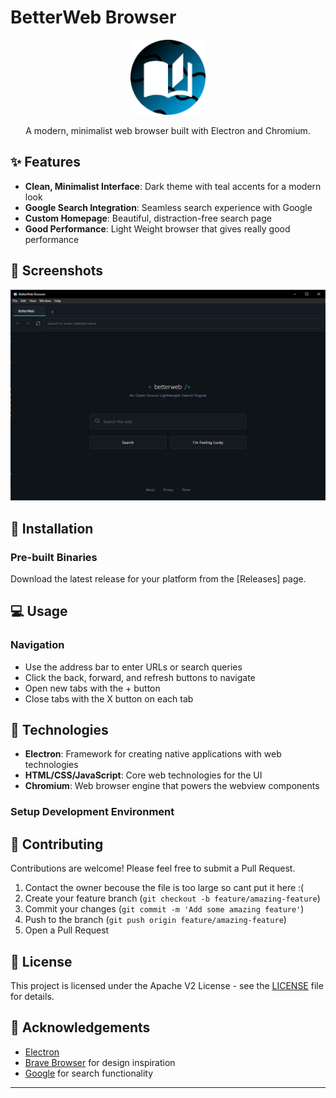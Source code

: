 # BetterWeb Browser

<p align="center">
  <img src="icon.png" alt="BetterWeb Logo" width="120" height="120">
</p>

<p align="center">
  A modern, minimalist web browser built with Electron and Chromium.
</p>

## ✨ Features

- **Clean, Minimalist Interface**: Dark theme with teal accents for a modern look
- **Google Search Integration**: Seamless search experience with Google
- **Custom Homepage**: Beautiful, distraction-free search page
- **Good Performance**: Light Weight browser that gives really good performance

## 📸 Screenshots

![BetterWeb Browser](browser.PNG)

## 🚀 Installation

### Pre-built Binaries

Download the latest release for your platform from the [Releases] page.

## 💻 Usage

### Navigation

- Use the address bar to enter URLs or search queries
- Click the back, forward, and refresh buttons to navigate
- Open new tabs with the + button
- Close tabs with the X button on each tab

## 🔧 Technologies

- **Electron**: Framework for creating native applications with web technologies
- **HTML/CSS/JavaScript**: Core web technologies for the UI
- **Chromium**: Web browser engine that powers the webview components

### Setup Development Environment

## 🤝 Contributing

Contributions are welcome! Please feel free to submit a Pull Request.

1. Contact the owner becouse the file is too large so cant put it here :(
2. Create your feature branch (`git checkout -b feature/amazing-feature`)
3. Commit your changes (`git commit -m 'Add some amazing feature'`)
4. Push to the branch (`git push origin feature/amazing-feature`)
5. Open a Pull Request

## 📝 License

This project is licensed under the Apache V2 License - see the [LICENSE](LICENSE) file for details.

## 🙏 Acknowledgements

- [Electron](https://www.electronjs.org/)
- [Brave Browser](https://brave.com/) for design inspiration
- [Google](https://www.google.com/) for search functionality

---

<p align="center">
</p>
